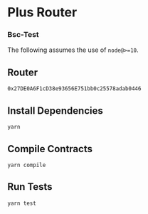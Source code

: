 # Plus Router

### Bsc-Test

The following assumes the use of `node@>=10`.

## Router
`0x27DE0A6F1cD38e93656E751bb0c25578adab0446`

## Install Dependencies

`yarn`

## Compile Contracts

`yarn compile`

## Run Tests

`yarn test`
